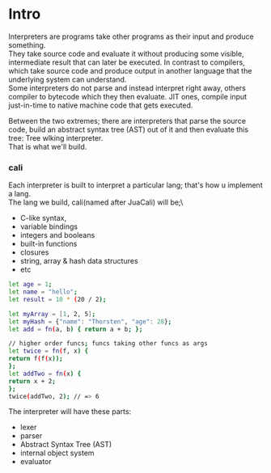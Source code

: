 # Intro
Interpreters are programs take other programs as their input and
produce something.\
They take source code and evaluate it without producing some visible,
intermediate result that can
later be executed. In contrast to compilers, which take source code
and produce output
in another language that the underlying system can understand.\
Some interpreters do not parse and instead interpret right away,
others compiler to bytecode which they then evaluate. JIT ones,
compile input just-in-time to native machine code that gets executed.

Between the two extremes; there are interpreters that parse the source code,
build an abstract syntax tree (AST) out of it and then evaluate this
tree: Tree wlking interpreter.\
That is what we'll build.

### cali
Each interpreter is built to interpret a particular lang; that's how u
implement a lang.\
The lang we build, cali(named after JuaCali) will be;\
- C-like syntax,
- variable bindings
- integers and booleans
- built-in functions
- closures
- string, array & hash data structures
- etc
```bash
let age = 1;
let name = "hello";
let result = 10 * (20 / 2);

let myArray = [1, 2, 5];
let myHash = {"name": "Thorsten", "age": 28};
let add = fn(a, b) { return a + b; };

// higher order funcs; funcs taking other funcs as args
let twice = fn(f, x) {
return f(f(x));
};
let addTwo = fn(x) {
return x + 2;
};
twice(addTwo, 2); // => 6
```

The interpreter will have these parts:
- lexer
- parser
- Abstract Syntax Tree (AST)
- internal object system
- evaluator